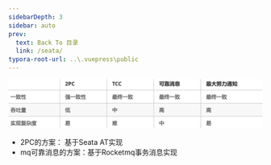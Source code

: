 ```yaml
---
sidebarDepth: 3
sidebar: auto
prev:
  text: Back To 目录
  link: /seata/
typora-root-url: ..\.vuepress\public
---
```


![img](/images/seata/57197)

- 2PC的方案： 基于Seata AT实现 
- mq可靠消息的方案：基于Rocketmq事务消息实现